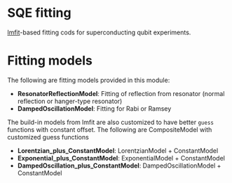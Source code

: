 # SQE fitting
[lmfit](https://lmfit.github.io/lmfit-py/)-based fitting cods for superconducting qubit experiments.

# Fitting models
The following are fitting models provided in this module:
* **ResonatorReflectionModel**: Fitting of reflection from resonator (normal reflection or hanger-type resonator)
* **DampedOscillationModel**: Fitting for Rabi or Ramsey

The build-in models from lmfit are also customized to have better `guess` functions with constant offset.
The following are CompositeModel with customized guess functions
* **Lorentzian_plus_ConstantModel**: LorentzianModel + ConstantModel
* **Exponential_plus_ConstantModel**: ExponentialModel + ConstantModel
* **DampedOscillation_plus_ConstantModel**: DampedOscillationModel + ConstantModel

